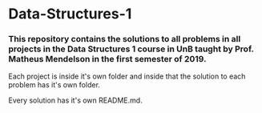 # Data-Structures-1

### This repository contains the solutions to all problems in all projects in the Data Structures 1 course in UnB taught by Prof. Matheus Mendelson in the first semester of 2019.

Each project is inside it's own folder and inside that the solution to each problem has it's own folder.

Every solution has it's own README.md.